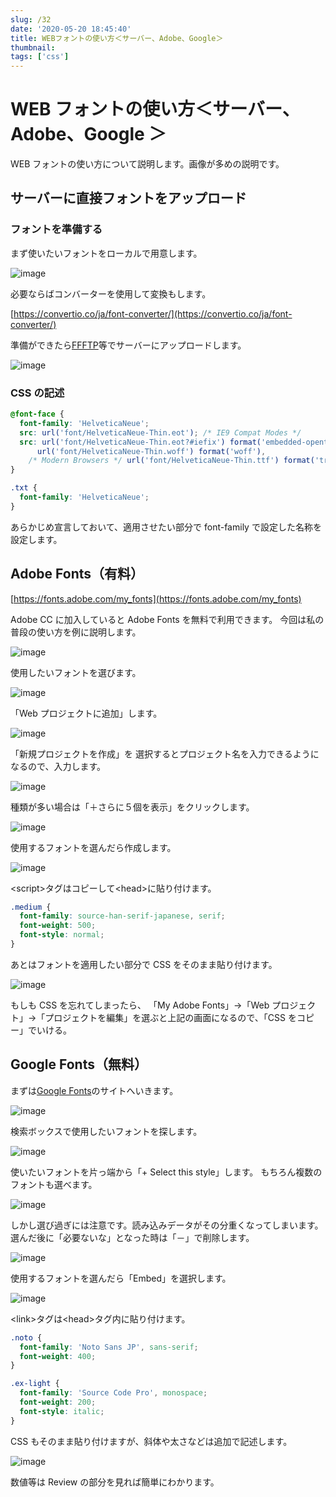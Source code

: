 ```yaml
---
slug: /32
date: '2020-05-20 18:45:40'
title: WEBフォントの使い方＜サーバー、Adobe、Google＞
thumbnail:
tags: ['css']
---
```


# WEB フォントの使い方＜サーバー、Adobe、Google ＞

WEB フォントの使い方について説明します。画像が多めの説明です。

## サーバーに直接フォントをアップロード

### フォントを準備する

まず使いたいフォントをローカルで用意します。

![image](../../../../images/2020/05/image.png)

必要ならばコンバーターを使用して変換もします。

[https://convertio.co/ja/font-converter/](https://convertio.co/ja/font-converter/)

準備ができたら[FFFTP](https://forest.watch.impress.co.jp/library/software/ffftp/)等でサーバーにアップロードします。

![image](../../../../images/2020/05/image-1.png)

### CSS の記述

```css
@font-face {
  font-family: 'HelveticaNeue';
  src: url('font/HelveticaNeue-Thin.eot'); /* IE9 Compat Modes */
  src: url('font/HelveticaNeue-Thin.eot?#iefix') format('embedded-opentype'), /* IE6-IE8 */
      url('font/HelveticaNeue-Thin.woff') format('woff'),
    /* Modern Browsers */ url('font/HelveticaNeue-Thin.ttf') format('truetype'); /* Safari, Android, iOS */
}

.txt {
  font-family: 'HelveticaNeue';
}
```

あらかじめ宣言しておいて、適用させたい部分で font-family で設定した名称を設定します。

## Adobe Fonts（有料）

[https://fonts.adobe.com/my_fonts](https://fonts.adobe.com/my_fonts)

Adobe CC に加入していると Adobe Fonts を無料で利用できます。
今回は私の普段の使い方を例に説明します。

![image](../../../../images/2020/05/image-2.png)

使用したいフォントを選びます。

![image](../../../../images/2020/05/2.jpg)

「Web プロジェクトに追加」します。

![image](../../../../images/2020/05/image-3.png)

「新規プロジェクトを作成」を 選択するとプロジェクト名を入力できるようになるので、入力します。

![image](../../../../images/2020/05/image-4.png)

種類が多い場合は「＋さらに５個を表示」をクリックします。

![image](../../../../images/2020/05/image-5.png)

使用するフォントを選んだら作成します。

![image](../../../../images/2020/05/3.jpg)

\<script\>タグはコピーして\<head\>に貼り付けます。

```css
.medium {
  font-family: source-han-serif-japanese, serif;
  font-weight: 500;
  font-style: normal;
}
```

あとはフォントを適用したい部分で CSS をそのまま貼り付けます。

![image](../../../../images/2020/05/4.jpg)

もしも CSS を忘れてしまったら、
「My Adobe Fonts」→「Web プロジェクト」→「プロジェクトを編集」を選ぶと上記の画面になるので、「CSS をコピー」でいける。

## Google Fonts（無料）

まずは[Google Fonts](https://fonts.google.com/)のサイトへいきます。

![image](../../../../images/2020/05/image-6.png)

検索ボックスで使用したいフォントを探します。

![image](../../../../images/2020/05/image-7.png)

使いたいフォントを片っ端から「+ Select this style」します。
もちろん複数のフォントも選べます。

![image](../../../../images/2020/05/5.jpg)

しかし選び過ぎには注意です。読み込みデータがその分重くなってしまいます。
選んだ後に「必要ないな」となった時は「－」で削除します。

![image](../../../../images/2020/05/image-9.png)

使用するフォントを選んだら「Embed」を選択します。

![image](../../../../images/2020/05/image-10.png)

\<link\>タグは\<head\>タグ内に貼り付けます。

```css
.noto {
  font-family: 'Noto Sans JP', sans-serif;
  font-weight: 400;
}

.ex-light {
  font-family: 'Source Code Pro', monospace;
  font-weight: 200;
  font-style: italic;
}
```

CSS もそのまま貼り付けますが、斜体や太さなどは追加で記述します。

![image](../../../../images/2020/05/7.jpg)

数値等は Review の部分を見れば簡単にわかります。
